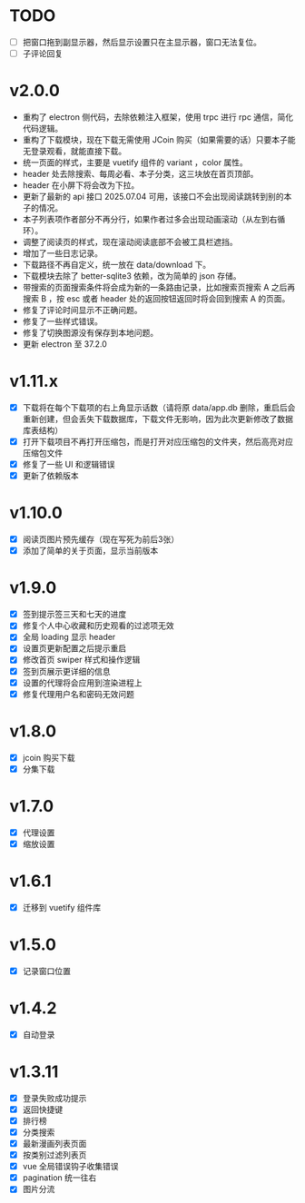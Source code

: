 # TODO

- [ ] 把窗口拖到副显示器，然后显示设置只在主显示器，窗口无法复位。
- [ ] 子评论回复

# v2.0.0

- 重构了 electron 侧代码，去除依赖注入框架，使用 trpc 进行 rpc 通信，简化代码逻辑。
- 重构了下载模块，现在下载无需使用 JCoin 购买（如果需要的话）只要本子能无登录观看，就能直接下载。
- 统一页面的样式，主要是 vuetify 组件的 variant ，color 属性。
- header 处去除搜索、每周必看、本子分类，这三块放在首页顶部。
- header 在小屏下将会改为下拉。
- 更新了最新的 api 接口 2025.07.04 可用，该接口不会出现阅读跳转到别的本子的情况。
- 本子列表项作者部分不再分行，如果作者过多会出现动画滚动（从左到右循环）。
- 调整了阅读页的样式，现在滚动阅读底部不会被工具栏遮挡。
- 增加了一些日志记录。
- 下载路径不再自定义，统一放在 data/download 下。
- 下载模块去除了 better-sqlite3 依赖，改为简单的 json 存储。
- 带搜索的页面搜索条件将会成为新的一条路由记录，比如搜索页搜索 A 之后再搜索 B ，按 esc 或者 header 处的返回按钮返回时将会回到搜索 A 的页面。
- 修复了评论时间显示不正确问题。
- 修复了一些样式错误。
- 修复了切换图源没有保存到本地问题。
- 更新 electron 至 37.2.0

# v1.11.x

- [x] 下载将在每个下载项的右上角显示话数（请将原 data/app.db 删除，重启后会重新创建，但会丢失下载数据库，下载文件无影响，因为此次更新修改了数据库表结构）
- [x] 打开下载项目不再打开压缩包，而是打开对应压缩包的文件夹，然后高亮对应压缩包文件
- [x] 修复了一些 UI 和逻辑错误
- [x] 更新了依赖版本

# v1.10.0

- [x] 阅读页图片预先缓存（现在写死为前后3张）
- [x] 添加了简单的关于页面，显示当前版本

# v1.9.0

- [x] 签到提示签三天和七天的进度
- [x] 修复个人中心收藏和历史观看的过滤项无效
- [x] 全局 loading 显示 header
- [x] 设置页更新配置之后提示重启
- [x] 修改首页 swiper 样式和操作逻辑
- [x] 签到页展示更详细的信息
- [x] 设置的代理将会应用到渲染进程上
- [x] 修复代理用户名和密码无效问题

# v1.8.0

- [x] jcoin 购买下载
- [x] 分集下载

# v1.7.0

- [x] 代理设置
- [x] 缩放设置

# v1.6.1

- [x] 迁移到 vuetify 组件库

# v1.5.0

- [x] 记录窗口位置

# v1.4.2

- [x] 自动登录

# v1.3.11

- [x] 登录失败成功提示
- [x] 返回快捷键
- [x] 排行榜
- [x] 分类搜索
- [x] 最新漫画列表页面
- [x] 按类别过滤列表页
- [x] vue 全局错误钩子收集错误
- [x] pagination 统一往右
- [x] 图片分流